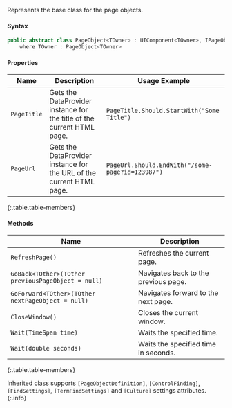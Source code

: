 Represents the base class for the page objects.

#### Syntax

```cs
public abstract class PageObject<TOwner> : UIComponent<TOwner>, IPageObject<TOwner>
    where TOwner : PageObject<TOwner>
```

#### Properties

Name | Description | Usage Example
---- | ----------- | -------------
`PageTitle` | Gets the DataProvider instance for the title of the current HTML page. | `PageTitle.Should.StartWith("Some Title")`
`PageUrl` | Gets the DataProvider instance for the URL of the current HTML page. | `PageUrl.Should.EndWith("/some-page?id=123987")`
{:.table.table-members}

#### Methods

Name | Description
---- | -----------
`RefreshPage()` | Refreshes the current page.
`GoBack<TOther>(TOther previousPageObject = null)` | Navigates back to the previous page.
`GoForward<TOther>(TOther nextPageObject = null)` | Navigates forward to the next page.
`CloseWindow()` | Closes the current window.
`Wait(TimeSpan time)` | Waits the specified time.
`Wait(double seconds)` | Waits the specified time in seconds.
{:.table.table-members}

Inherited class supports `[PageObjectDefinition]`, `[ControlFinding]`, `[FindSettings]`, `[TermFindSettings]` and `[Culture]` settings attributes.
{:.info}